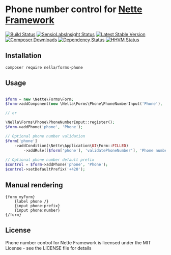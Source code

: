 Phone number control for [Nette Framework](http://nette.org)
=============================================================================================

[![Build Status](https://img.shields.io/travis/nella/forms-phone.svg?style=flat-square)](https://travis-ci.org/nella/forms-phone)
[![SensioLabsInsight Status](https://img.shields.io/sensiolabs/i/87599011-10dd-427c-946a-5383f88f5d8d.svg?style=flat-square)](https://insight.sensiolabs.com/projects/87599011-10dd-427c-946a-5383f88f5d8d)
[![Latest Stable Version](https://img.shields.io/packagist/v/nella/forms-phone.svg?style=flat-square)](https://packagist.org/packages/nella/forms-phone)
[![Composer Downloads](https://img.shields.io/packagist/dt/nella/forms-phone.svg?style=flat-square)](https://packagist.org/packages/nella/forms-phone)
[![Dependency Status](https://img.shields.io/versioneye/d/user/projects/5467a452f8a4ae213300026e.svg?style=flat-square)](https://www.versioneye.com/user/projects/5467a452f8a4ae213300026e)
[![HHVM Status](https://img.shields.io/hhvm/nella/forms-phone.svg?style=flat-square)](http://hhvm.h4cc.de/package/nella/forms-phone)

Installation
------------

```
composer require nella/forms-phone
```

Usage
------

```php

$form = new \Nette\Forms\Form;
$form->addComponent(new \Nella\Forms\Phone\PhoneNumberInput('Phone'), 'phone');

// or

\Nella\Forms\Phone\PhoneNumberInput::register();
$form->addPhone('phone', 'Phone');

// Optional phone number validation
$form['phone']
	->addCondition(\Nette\Application\UI\Form::FILLED)
		->addRule([$form['phone'], 'validatePhoneNumber'], 'Phone number is invalid');
		
// Optional phone number default prefix
$control = $form->addPhone('phone', 'Phone');
$control->setDefaultPrefix('+420');
```

Manual rendering
----------------

```latte
{form myForm}
	{label phone /}
	{input phone:prefix}
	{input phone:number}
{/form}
```

License
-------
Phone number control for Nette Framework is licensed under the MIT License - see the LICENSE file for details
